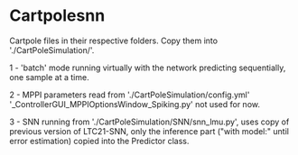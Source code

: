 # Cartpolesnn

Cartpole files in their respective folders. Copy them into './CartPoleSimulation/'.

1 - 'batch' mode running virtually with the network predicting sequentially, one sample at a time.

2 - MPPI parameters read from './CartPoleSimulation/config.yml'
	'\_ControllerGUI_MPPIOptionsWindow_Spiking.py' not used for now.

3 - SNN running from './CartPoleSimulation/SNN/snn_lmu.py', uses copy of previous version of LTC21-SNN, only the inference part ("with model:" until error estimation) copied into the Predictor class.






